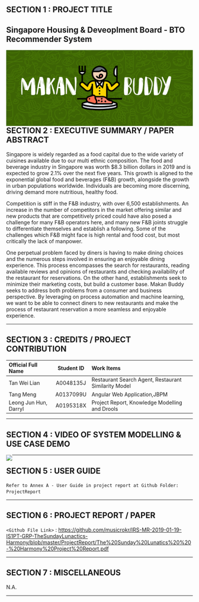 ## SECTION 1 : PROJECT TITLE
## Singapore Housing & Deveoplment Board - BTO Recommender System

<img src="Miscellaneous/MakanBuddy.png"
     style="float: left; margin-right: 0px;" />

---

## SECTION 2 : EXECUTIVE SUMMARY / PAPER ABSTRACT
Singapore is widely regarded as a food capital due to the wide variety of cuisines available due to our multi ethnic composition. The food and beverage industry in Singapore was worth $8.3 billion dollars in 2019 and is expected to grow 2.1% over the next five years.  This growth is aligned to the exponential global food and beverages (F&B) growth, alongside the growth in urban populations worldwide. Individuals are becoming more discerning, driving demand more nutritious, healthy food.

Competition is stiff in the F&B industry, with over 6,500 establishments. An increase in the number of competitors in the market offering similar and new products that are competitively priced could have also posed a challenge for many F&B operators here, and many new F&B joints struggle to differentiate themselves and establish a following. Some of the challenges which F&B might face is high rental and food cost, but most critically the lack of manpower.

One perpetual problem faced by diners is having to make dining choices and the numerous steps involved in ensuring an enjoyable dining experience. This process encompasses the search for restaurants, reading available reviews and opinions of restaurants and checking availability of the restaurant for reservations. On the other hand, establishments seek to minimize their marketing costs, but build a customer base. Makan Buddy seeks to address both problems from a consumer and business perspective. By leveraging on process automation and machine learning, we want to be able to connect diners to new restaurants and make the process of restaurant reservation a more seamless and enjoyable experience. 


---

## SECTION 3 : CREDITS / PROJECT CONTRIBUTION

| Official Full Name  | Student ID  | Work Items | 
| :------------ |:---------------:| :-----| 
| Tan Wei Lian | A0048135J | Restaurant Search Agent, Restaurant Similarity Model|
| Tang Meng | A0137099U | Angular Web Application,JBPM| 
| Leong Jun Hun, Darryl | A0195318X | Project Report, Knowledge Modelling and Drools| 

---

## SECTION 4 : VIDEO OF SYSTEM MODELLING & USE CASE DEMO

<a href="https://youtu.be/vooP6BmJ4l4"><img src="Miscellaneous/YTDeck Sorcery.png"
     style="float: left; margin-right: 0px;" /></a>

---

## SECTION 5 : USER GUIDE

`Refer to Annex A - User Guide in project report at Github Folder: ProjectReport`

---
## SECTION 6 : PROJECT REPORT / PAPER

`<Github File Link>` : <https://github.com/musicrokr/IRS-MR-2019-01-19-IS1PT-GRP-TheSundayLunactics-Harmony/blob/master/ProjectReport/The%20Sunday%20Lunatics%20%20-%20Harmony%20Project%20Report.pdf>

---
## SECTION 7 : MISCELLANEOUS

N.A.

---